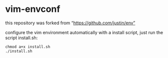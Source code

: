 # vim-envconf

this repository was forked from “https://github.com/justin/env”

configure the vim environment automatically with a install script, just run the script install.sh:

    chmod a+x install.sh
    ./install.sh
